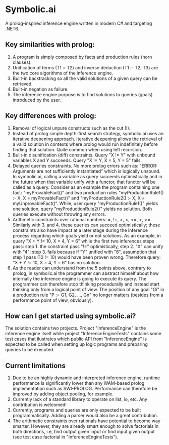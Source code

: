 # Symbolic.ai

A prolog-inspired inference engine written in modern C# and targeting .NET6.

## Key similarities with prolog:

1. A program is simply composed by facts and production rules (horn clauses).
2. Unification of terms (T1 = T2) and inverse deduction (T1 :- T2, T3) are the two core algorithms of the inference engine.
3. Built-in backtracking so all the valid solutions of a given query can be retrieved.
4. Built-in negation as failure.
5. The inference engine purpose is to find solutions to queries (goals) introduced by the user.

## Key differences with prolog:

1. Removal of logical unpure constructs such as the cut (!).
2. Instead of prolog simple depth-first search strategy, symbolic.ai uses an iterative deepening approach. Iterative deepening allows the retrieval of a valid solution in contexts where prolog would run indefinitely before finding that solution. Quite common when using left recursion.
3. Built-in disunification (diff) constraints. Query "X != Y" with unbound variables X and Y succeeds. Query "X != Y, X = 5, Y = 5" fails.
4. Delayed queries constraints. No more prolog errors such as: "ERROR: Arguments are not sufficiently instantiated" which is logically unsound. In symbolic.ai, calling a variable as query succeeds optimistically and in the future when that variable unify with a functor, that functor will be called as a query. Consider as an example the program containing one fact: "myProvableFact()" and two production rules "myProductionRule1() :- X, X = myProvableFact()" and "myProductionRule2() :- X, X = myUnprovableFact()". While, user query "myProductionRule1()" yields one solution, query "myProductionRule2()" yields no solution. Both queries execute without throwing any errors.
5. Arithmetic constraints over rational numbers: =, !=, >, <, <=, >, >=. Similarly with 3. and 4, these queries can succeed optimistically; these constraints also have impact at a later stage during the inference process regarding which goals yield or not solutions. As an example, in query "X + Y != 10, X = 4, Y = 6" while the first two inferences steps pass: step 1. the constraint pass "!=" optimistically, step 2. "X" can unify with "4"; step 3. fails because if "Y" unified with "6", assumption that step 1 pass (10 != 10) would have been proven wrong. Therefore query: "X + Y != 10, X = 4, Y = 6" has no solution.
6. As the reader can understand from the 5 points above, contrary to prolog, in symbolic.ai the programmer can abstract himself about how internally the inference engine is going to execute its query. The programmer can therefore stop thinking procedurally and instead start thinking only from a logical point of view. The position of any goal "Gi" in a production rule "P := G1, G2, ..., Gn" no longer matters (besides from a performance point of view, obviously).

## How can I get started using symbolic.ai?

The solution contains two projects. Project "InferenceEngine" is the inference engine itself while project "InferenceEngineTests" contains some test cases that ilustrates which public API from "InferenceEngine" is expected to be called when setting up logic programs and preparing queries to be executed.

## Current limitations

1. Due to be an highly dynamic and interpreted inference engine, runtime performance is significantly lower than any WAM-based prolog implementation such as SWI-PROLOG. Performance can therefore be improved by adding object pooling, for example.
2. Currently lack of a standard library to operate on list, io, etc. Any contribution is welcomed!
3. Currently, programs and queries are only expected to be built programmatically. Adding a parser would also be a great contribution.
4. The arithmetic constraints over rationals have potential to become way smarter. However, they are already smart enough to solve factorials in both directions, i.e, find output given input or find input given output (see test case factorial in "InferenceEngineTests").
